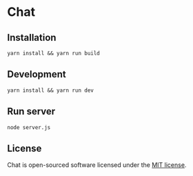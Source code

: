 # Chat

## Installation

`yarn install && yarn run build`


## Development

`yarn install && yarn run dev`

## Run server

`node server.js`

## License

Chat is open-sourced software licensed under the [MIT license](http://opensource.org/licenses/MIT).
